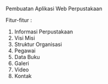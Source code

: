 Pembuatan Aplikasi Web Perpustakaan

Fitur-fitur : 

1. Informasi Perpustakaan
2. Visi Misi 
3. Struktur Organisasi
4. Pegawai
5. Data Buku
6. Galeri
7. Video
8. Kontak